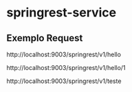 # springrest-service

Exemplo Request
------------

http://localhost:9003/springrest/v1/hello

http://localhost:9003/springrest/v1/hello/1

http://localhost:9003/springrest/v1/teste